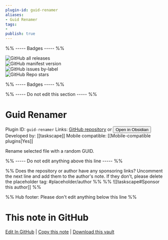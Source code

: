 ```yaml
---
plugin-id: guid-renamer
aliases:
- Guid Renamer
tags: 
- 
publish: true
---
```


%% ----- Badges ----- %%

![GitHub all releases](https://img.shields.io/github/downloads/taskscape/ObsidianUniqueFileName/total?color=573E7A&logo=github&style=for-the-badge)   
![GitHub manifest version](https://img.shields.io/github/manifest-json/v/taskscape/ObsidianUniqueFileName?color=573E7A&logo=github&style=for-the-badge)   
![GitHub issues by-label](https://img.shields.io/github/issues/taskscape/ObsidianUniqueFileName/help%20wanted?color=573E7A&logo=github&style=for-the-badge)   
![GitHub Repo stars](https://img.shields.io/github/stars/taskscape/ObsidianUniqueFileName?color=573E7A&logo=github&style=for-the-badge)

%% ----- Badges ----- %%

%% ----- Do not edit this section ----- %%

# Guid Renamer

Plugin ID: `guid-renamer`
Links: [GitHub repository](https://github.com/taskscape/ObsidianUniqueFileName) or [<button id=HH>Open in Obsidian</button>](obsidian://show-plugin?id=guid-renamer)
Developed by: [[taskscape]]
Mobile compatible: [[Mobile-compatible plugins|Yes]]

Rename selected file with a random GUID.

%% ----- Do not edit anything above this line ----- %% 

%% Does the repository or author have any sponsoring links? Uncomment the next line and add them to the author's note. If they don't, please delete the placeholder tag: #placeholder/author %%
%% ![[taskscape#Sponsor this author]] %%

%% Hub footer: Please don't edit anything below this line %%

# This note in GitHub

<span class="git-footer">[Edit In GitHub](https://github.dev/obsidian-community/obsidian-hub/blob/main/02%20-%20Community%20Expansions/02.05%20All%20Community%20Expansions/Plugins/guid-renamer.md "git-hub-edit-note") | [Copy this note](https://raw.githubusercontent.com/obsidian-community/obsidian-hub/main/02%20-%20Community%20Expansions/02.05%20All%20Community%20Expansions/Plugins/guid-renamer.md "git-hub-copy-note") | [Download this vault](https://github.com/obsidian-community/obsidian-hub/archive/refs/heads/main.zip "git-hub-download-vault") </span>

